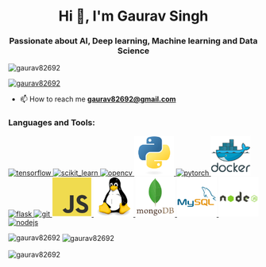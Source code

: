 <h1 align="center">Hi 👋, I'm Gaurav Singh</h1>
<h3 align="center">Passionate about AI, Deep learning, Machine learning and Data Science</h3>

<p align="left"> <img src="https://komarev.com/ghpvc/?username=gaurav82692&label=Profile%20views&color=0e75b6&style=flat" alt="gaurav82692" /> </p>

<p align="left"> <a href="https://github.com/ryo-ma/github-profile-trophy"><img src="https://github-profile-trophy.vercel.app/?username=gaurav82692" alt="gaurav82692" /></a> </p>

- 📫 How to reach me **gaurav82692@gmail.com**


<h3 align="left">Languages and Tools:</h3>
<p align="left"> <a href="https://www.tensorflow.org" target="_blank"> <img src="https://www.vectorlogo.zone/logos/tensorflow/tensorflow-icon.svg" alt="tensorflow" width="80" height="80"/> </a> <a href="https://scikit-learn.org/" target="_blank"> <img src="https://upload.wikimedia.org/wikipedia/commons/0/05/Scikit_learn_logo_small.svg" alt="scikit_learn" width="80" height="80"/> </a><a href="https://opencv.org/" target="_blank"> <img src="https://www.vectorlogo.zone/logos/opencv/opencv-icon.svg" alt="opencv" width="80" height="80"/> </a> <a href="https://www.python.org" target="_blank"> <img src="https://raw.githubusercontent.com/devicons/devicon/master/icons/python/python-original.svg" alt="python" width="80" height="80"/> </a> <a href="https://pytorch.org/" target="_blank"> <img src="https://www.vectorlogo.zone/logos/pytorch/pytorch-icon.svg" alt="pytorch" width="80" height="80"/> </a> <a href="https://www.docker.com/" target="_blank"> <img src="https://raw.githubusercontent.com/devicons/devicon/master/icons/docker/docker-original-wordmark.svg" alt="docker" width="80" height="80"/> </a> <a href="https://flask.palletsprojects.com/" target="_blank"> <img src="https://www.vectorlogo.zone/logos/pocoo_flask/pocoo_flask-icon.svg" alt="flask" width="80" height="80"/> </a> <a href="https://git-scm.com/" target="_blank"> <img src="https://www.vectorlogo.zone/logos/git-scm/git-scm-icon.svg" alt="git" width="80" height="80"/> </a> <a href="https://developer.mozilla.org/en-US/docs/Web/JavaScript" target="_blank"> <img src="https://raw.githubusercontent.com/devicons/devicon/master/icons/javascript/javascript-original.svg" alt="javascript" width="80" height="80"/> </a> <a href="https://www.linux.org/" target="_blank"> <img src="https://raw.githubusercontent.com/devicons/devicon/master/icons/linux/linux-original.svg" alt="linux" width="80" height="80"/> </a> <a href="https://www.mongodb.com/" target="_blank"> <img src="https://raw.githubusercontent.com/devicons/devicon/master/icons/mongodb/mongodb-original-wordmark.svg" alt="mongodb" width="80" height="80"/> </a> <a href="https://www.mysql.com/" target="_blank"> <img src="https://raw.githubusercontent.com/devicons/devicon/master/icons/mysql/mysql-original-wordmark.svg" alt="mysql" width="80" height="80"/> </a> <a href="https://nodejs.org" target="_blank"> <img src="https://raw.githubusercontent.com/devicons/devicon/master/icons/nodejs/nodejs-original-wordmark.svg" alt="nodejs" width="80" height="80"/> </a>  <a href="https://https://keras.io/" target="_blank"> <img src="https://keras.io/img/logo.png" alt="nodejs" width="140" height="80"/> </a>  
</p>

<p><img align="left" src="https://github-readme-stats.vercel.app/api/top-langs?username=gaurav82692&show_icons=true&locale=en&layout=compact" alt="gaurav82692" /></p>

<p>&nbsp;<img align="center" src="https://github-readme-stats.vercel.app/api?username=gaurav82692&show_icons=true&locale=en" alt="gaurav82692" /></p>

<p><img align="center" src="https://github-readme-streak-stats.herokuapp.com/?user=gaurav82692&" alt="gaurav82692" /></p> 

